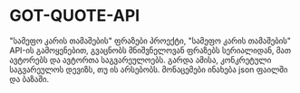 # GOT-QUOTE-API
"სამეფო კარის თამაშების" ფრაზები
პროექტი, "სამეფო კარის თამაშების" API-ის გამოყენებით, გვაცნობს მნიშვნელოვან ფრაზებს სერიალიდან, მათ ავტორებს და ავტორთა საგვარეულოებს. გარდა ამისა, კონკრეტული საგვარეულოს დევიზს, თუ ის არსებობს. მონაცემები ინახება json ფაილში და ბაზაში. 
